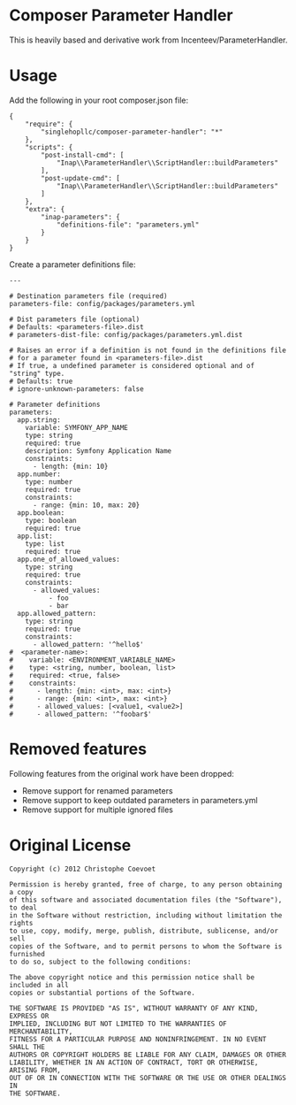 Composer Parameter Handler
==========================

This is heavily based and derivative work from Incenteev/ParameterHandler.

Usage
=====

Add the following in your root composer.json file:

```
{
    "require": {
        "singlehopllc/composer-parameter-handler": "*"
    },
    "scripts": {
        "post-install-cmd": [
            "Inap\\ParameterHandler\\ScriptHandler::buildParameters"
        ],
        "post-update-cmd": [
            "Inap\\ParameterHandler\\ScriptHandler::buildParameters"
        ]
    },
    "extra": {
        "inap-parameters": {
            "definitions-file": "parameters.yml"
        }
    }
}
```

Create a parameter definitions file:

```
---

# Destination parameters file (required)
parameters-file: config/packages/parameters.yml

# Dist parameters file (optional)
# Defaults: <parameters-file>.dist
# parameters-dist-file: config/packages/parameters.yml.dist

# Raises an error if a definition is not found in the definitions file
# for a parameter found in <parameters-file>.dist
# If true, a undefined parameter is considered optional and of "string" type.
# Defaults: true
# ignore-unknown-parameters: false

# Parameter definitions
parameters:
  app.string:
    variable: SYMFONY_APP_NAME
    type: string
    required: true
    description: Symfony Application Name
    constraints:
      - length: {min: 10}
  app.number:
    type: number
    required: true
    constraints:
      - range: {min: 10, max: 20}
  app.boolean:
    type: boolean
    required: true
  app.list:
    type: list
    required: true
  app.one_of_allowed_values:
    type: string
    required: true
    constraints:
      - allowed_values:
          - foo
          - bar
  app.allowed_pattern:
    type: string
    required: true
    constraints:
      - allowed_pattern: '^hello$'
#  <parameter-name>:
#    variable: <ENVIRONMENT_VARIABLE_NAME>
#    type: <string, number, boolean, list>
#    required: <true, false>
#    constraints:
#      - length: {min: <int>, max: <int>}
#      - range: {min: <int>, max: <int>}
#      - allowed_values: [<value1, <value2>]
#      - allowed_pattern: '^foobar$'
```

Removed features
================

Following features from the original work have been dropped:
* Remove support for renamed parameters
* Remove support to keep outdated parameters in parameters.yml
* Remove support for multiple ignored files

Original License
================

```
Copyright (c) 2012 Christophe Coevoet

Permission is hereby granted, free of charge, to any person obtaining a copy
of this software and associated documentation files (the "Software"), to deal
in the Software without restriction, including without limitation the rights
to use, copy, modify, merge, publish, distribute, sublicense, and/or sell
copies of the Software, and to permit persons to whom the Software is furnished
to do so, subject to the following conditions:

The above copyright notice and this permission notice shall be included in all
copies or substantial portions of the Software.

THE SOFTWARE IS PROVIDED "AS IS", WITHOUT WARRANTY OF ANY KIND, EXPRESS OR
IMPLIED, INCLUDING BUT NOT LIMITED TO THE WARRANTIES OF MERCHANTABILITY,
FITNESS FOR A PARTICULAR PURPOSE AND NONINFRINGEMENT. IN NO EVENT SHALL THE
AUTHORS OR COPYRIGHT HOLDERS BE LIABLE FOR ANY CLAIM, DAMAGES OR OTHER
LIABILITY, WHETHER IN AN ACTION OF CONTRACT, TORT OR OTHERWISE, ARISING FROM,
OUT OF OR IN CONNECTION WITH THE SOFTWARE OR THE USE OR OTHER DEALINGS IN
THE SOFTWARE.
```
